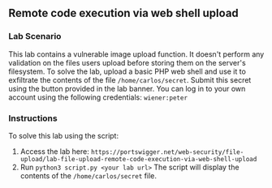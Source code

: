 ## Remote code execution via web shell upload
### Lab Scenario
This lab contains a vulnerable image upload function. It doesn't perform any validation on the files users upload before storing them on the server's filesystem.
To solve the lab, upload a basic PHP web shell and use it to exfiltrate the contents of the file `/home/carlos/secret`. Submit this secret using the button provided in the lab banner.
You can log in to your own account using the following credentials: `wiener:peter`

### Instructions
To solve this lab using the script:
1. Access the lab here: `https://portswigger.net/web-security/file-upload/lab-file-upload-remote-code-execution-via-web-shell-upload`
2. Run `python3 script.py <your lab url>` The script will display the contents of the `/home/carlos/secret` file.
